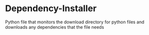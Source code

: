 # Dependency-Installer
Python file that monitors the download directory for python files and downloads any dependencies that the file needs
